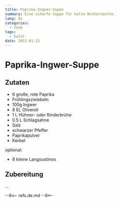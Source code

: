 ```yaml
---
title: Paprika-Ingwer-Suppe
summary: Eine scharfe Suppe für kalte Winternächte.
lang: de
categories:
  - soup
tags:
  - halal
date: 2021-01-23
---
```


# Paprika-Ingwer-Suppe

<!-- more -->

## Zutaten

* 6 große, rote Paprika
* Frühlingszwiebeln
* 100g Ingwer
* 8 EL Olivenöl
* 1 L Hühner- oder Rinderbrühe
* 0.5 L Schlagsahne
* Salz
* schwarzer Pfeffer
* Paprikapulver
* Kerbel

optional:

* 8 kleine Langoustinos

## Zubereitung

...

--8<--
refs.de.md
--8<--
